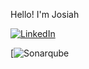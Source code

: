 

Hello! I'm Josiah 



[![LinkedIn](https://img.shields.io/badge/LinkedIn-Profile-blue)](https://www.linkedin.com/in/josiahboman/)


[![Sonarqube]({https://img.shields.io/badge/Sonarqube-5190cf?style=for-the-badge&logo=sonarqube&logoColor=white})



